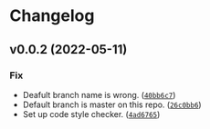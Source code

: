 # Changelog

<!--next-version-placeholder-->

## v0.0.2 (2022-05-11)
### Fix
* Deafult branch name is wrong. ([`40bb6c7`](https://github.com/andrewjw/myth-channel-updater/commit/40bb6c7d47b369955dd35914ca6294003fd582f5))
* Default branch is master on this repo. ([`26c0bb6`](https://github.com/andrewjw/myth-channel-updater/commit/26c0bb6bd1a1ad243bf07cabf9af236aeafea890))
* Set up code style checker. ([`4ad6765`](https://github.com/andrewjw/myth-channel-updater/commit/4ad6765cfab8c233d76e9f53a21cbccac85829da))
